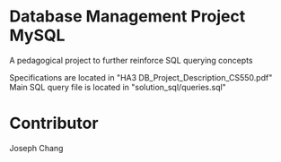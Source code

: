 #  Database Management Project MySQL
A pedagogical project to further reinforce SQL querying concepts

Specifications are located in "HA3 DB_Project_Description_CS550.pdf"
Main SQL query file is located in "solution_sql/queries.sql"

# Contributor
Joseph Chang
